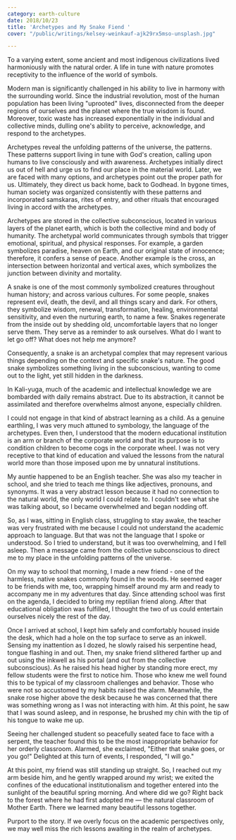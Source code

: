 ```yaml
---
category: earth-culture
date: 2018/10/23
title: 'Archetypes and My Snake Fiend '
cover: "/public/writings/kelsey-weinkauf-ajk29rx5mso-unsplash.jpg"

---
```

To a varying extent, some ancient and most indigenous civilizations lived harmoniously with the natural order. A life in tune with nature promotes receptivity to the influence of the world of symbols.

Modern man is significantly challenged in his ability to live in harmony with the surrounding world. Since the industrial revolution, most of the human population has been living "uprooted" lives, disconnected from the deeper regions of ourselves and the planet where the true wisdom is found. Moreover,  toxic waste has increased exponentially in the individual and collective minds, dulling one's ability to perceive, acknowledge, and respond to the archetypes.

Archetypes reveal the unfolding patterns of the universe, the patterns. These patterns support living in tune with God's creation, calling upon humans to live consciously and with awareness. Archetypes initially direct us out of hell and urge us to find our place in the material world. Later, we are faced with many options, and archetypes point out the proper path for us. Ultimately, they direct us back home, back to Godhead.   In bygone times, human society was organized consistently with these patterns and incorporated samskaras, rites of entry, and other rituals that encouraged living in accord with the archetypes.

Archetypes are stored in the collective subconscious, located in various layers of the planet earth, which is both the collective mind and body of humanity. The archetypal world communicates through symbols that trigger emotional, spiritual, and physical responses. For example, a garden symbolizes paradise, heaven on Earth, and our original state of innocence; therefore, it confers a sense of peace. Another example is the cross, an intersection between horizontal and vertical axes, which symbolizes the junction between divinity and mortality.

A snake is one of the most commonly symbolized creatures throughout human history; and across various cultures. For some people, snakes represent evil, death, the devil, and all things scary and dark. For others, they symbolize wisdom, renewal, transformation, healing, environmental sensitivity, and even the nurturing earth, to name a few. Snakes regenerate from the inside out by shedding old, uncomfortable layers that no longer serve them. They serve as a reminder to ask ourselves. What do I want to let go off? What does not help me anymore?

Consequently, a snake is an archetypal complex that may represent various things depending on the context and specific snake's nature. The good snake symbolizes something living in the subconscious, wanting to come out to the light, yet still hidden in the darkness.

In Kali-yuga, much of the academic and intellectual knowledge we are bombarded with daily remains abstract. Due to its abstraction, it cannot be assimilated and therefore overwhelms almost anyone, especially children.

I could not engage in that kind of abstract learning as a child. As a genuine earthling, I was very much attuned to symbology, the language of the archetypes. Even then, I understood that the modern educational institution is an arm or branch of the corporate world and that its purpose is to condition children to become cogs in the corporate wheel. I was not very receptive to that kind of education and valued the lessons from the natural world more than those imposed upon me by unnatural institutions.

My auntie happened to be an English teacher. She was also my teacher in school, and she tried to teach me things like adjectives, pronouns, and synonyms. It was a very abstract lesson because it had no connection to the natural world, the only world I could relate to. I couldn't see what she was talking about, so I became overwhelmed and began nodding off.

So, as I was, sitting in English class, struggling to stay awake, the teacher was very frustrated with me because I could not understand the academic approach to language. But that was not the language that I spoke or understood. So I tried to understand, but it was too overwhelming, and I fell asleep. Then a message came from the collective subconscious to direct me to my place in the unfolding patterns of the universe.

On my way to school that morning, I made a new friend - one of the harmless, native snakes commonly found in the woods. He seemed eager to be friends with me, too, wrapping himself around my arm and ready to accompany me in my adventures that day. Since attending school was first on the agenda, I decided to bring my reptilian friend along. After that educational obligation was fulfilled, I thought the two of us could entertain ourselves nicely the rest of the day.

Once I arrived at school, I kept him safely and comfortably housed inside the desk, which had a hole on the top surface to serve as an inkwell. Sensing my inattention as I dozed, he slowly raised his serpentine head, tongue flashing in and out. Then, my snake friend slithered farther up and out using the inkwell as his portal (and out from the collective subconscious). As he raised his head higher by standing more erect, my fellow students were the first to notice him. Those who knew me well found this to be typical of my classroom challenges and behavior. Those who were not so accustomed ty my habits raised the alarm. Meanwhile, the snake rose higher above the desk because he was concerned that there was something wrong as I was not interacting with him. At this point, he saw that I was sound asleep, and in response, he brushed my chin with the tip of his tongue to wake me up.

Seeing her challenged student so peacefully seated face to face with a serpent, the teacher found this to be the most inappropriate behavior for her orderly classroom. Alarmed, she exclaimed, "Either that snake goes, or you go!" Delighted at this turn of events, I responded, "I will go."

At this point, my friend was still standing up straight. So, I reached out my arm beside him, and he gently wrapped around my wrist; we exited the confines of the educational institutionalism and together entered into the sunlight of the beautiful spring morning. And where did we go? Right back to the forest where he had first adopted me — the natural classroom of Mother Earth. There we learned many beautiful lessons together.

Purport to the story. If we overly focus on the academic perspectives only, we may well miss the rich lessons awaiting in the realm of archetypes.